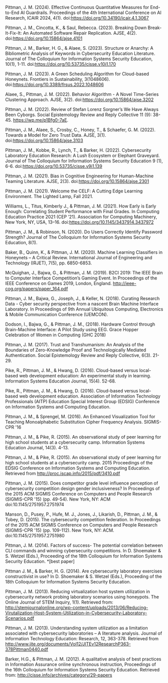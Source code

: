 Pittman, J. M. (2024). Effective Continuous Quantitative Measures for End-to-End AI Guardrails. Proceedings of the 4th International Conference on AI Research, ICAIR 2024, 4(1). doi:https://doi.org/10.34190/icair.4.1.3067

Pittman, J. M., Cincotta, K., & Saul, Rebecca. (2023). Breaking Down Break-It-Fix-It: An Automated Software Repair Replication. AJSE, 4(2). doi:https://doi.org/10.15864/ajse.4101

Pittman, J. M., Barker, H. G., & Alaee, S. (2023). Structure or Anarchy: A Bibliometric Analysis of Keywords in Cybersecurity Education Literature. Journal of The Colloquium for Information Systems Security Education, 10(1), 1-11. doi:https://doi.org/10.53735/cisse.v10i1.170

Pittman, J. M. (2023). A Green Scheduling Algorithm for Cloud-based Honeynets. Frontiers in Sustainability, 3(1048606). doi:https://doi.org/10.3389/frsus.2022.1048606

Alaee, S., Pittman, J. M. (2022). Behavior Algorithm - A Novel Time-Series Clustering Approach. AJSE, 3(2). doi:https://doi.org/10.15864/ajse.3202

Pittman, J. M. (2022). Review of Stefan Lorenz Sorgner’s We Have Always Been Cyborgs. Social Epistemology Review and Reply Collective 11 (9): 38-45. https://wp.me/p1Bfg0-7aE.

Pittman, J. M., Alaee, S., Crosby, C., Honey, T., & Schaefer, G. M. (2022). Towards a Model for Zero Trust Data. AJSE, 3(1). doi:https://doi.org/10.15864/ajse.3103

Pittman, J. M., Kobbe, R., Lynch, T., & Barker, H. (2022). Cybersecurity Laboratory Education Research: A Lush Ecosystem or Elephant Graveyard. Journal of The Colloquium for Information Systems Security Education 9 (1), 6-6. doi:https://doi.org/10.53735/cisse.v9i1.139

Pittman, J. M. (2021). Bias in Cognitive Engineering for Human-Machine Teaming Literature. AJSE, 2(3). doi:https://doi.org/10.15864/ajse.2301

Pittman, J. M. (2021). Welcome the CELF: A Cutting Edge Learning Environment. The Lighted Lamp, Fall 2021.

Williams, L., Titus, Kimberly J., & Pittman, J. M. (2021). How Early is Early Enough: Correlating Student Performance with Final Grades. In Computing Education Practice 2021 (CEP ’21). Association for Computing Machinery, New York, NY, USA, 13–16. doi:https://doi.org/10.1145/3437914.3437972

Pittman, J. M., & Robinson, N. (2020). Do Users Correctly Identify Password Strength? Journal of The Colloquium for Information Systems Security Education, 8(1).

Baker, B., Quinn, K., & Pittman, J. M. (2020). Machine Learning Classifiers in Honeynets – A Critical Review. International Journal of Engineering and Technology (IRJET), 7(5), pp. 6850-6853.

McQuighan, J., Bajwa, G., & Pittman, J. M. (2019). B2CI 2019: The IEEE Brain to Computer Interface Competition’s Gaming Event. In Proceedings of the IEEE Conference on Games 2019, London, England. http://ieee-cog.org/papers/paper_164.pdf

Pittman, J. M., Bajwa, G., Joseph, J., & Keller, N. (2018). Curating Research Data - Cyber security perspective from a nascent Brain Machine Interface Laboratory. In Proceedings of 9th Annual Ubiquitous Computing, Electronics & Mobile Communication Conference (UEMCON).
 
Dodson, I., Bajwa, G., & Pittman, J. M., (2018). Hardware Control through Brain-Machine Interface: A Pilot Study using EEG. Grace Hopper Celebration of Women in Computing (GHC 2018)

Pittman, J. M. (2017). Trust and Transhumanism: An Analysis of the Boundaries of Zero-Knowledge Proof and Technologically Mediated Authentication. Social Epistemology Review and Reply Collective, 6(3). 21-29.

Pike, R., Pittman, J. M., & Hwang, D. (2016). Cloud-based versus local-based web development education: An experimental study in learning. Information Systems Education Journal, 15(4). 52-68.

Pike, R., Pittman, J. M., & Hwang, D. (2016). Cloud-based versus local-based web development education. Association of Information Technology Professionals (AITP) Education Special Interest Group (EDSIG) Conference on Information Systems and Computing Education.

Pittman, J. M., & Sprengel, M. (2016). An Enhanced Visualization Tool for Teaching Monoalphabetic Substitution Cipher Frequency Analysis. SIGMIS-CPR '16

Pittman, J. M., & Pike, R. (2015). An observational study of peer learning for high school students at a cybersecurity camp. Information Systems Education Journal, 14(3). 4-13.

Pittman, J. M., & Pike, R. (2015). An observational study of peer learning for high school students at a cybersecurity camp. 2015 Proceedings of the EDSIG Conference on Information Systems and Computing Education. Retrieved from http://proc.iscap.info/2015/pdf/3410.pdf

Pittman, J. M. (2015). Does competitor grade level influence perception of cybersecurity competition design gender inclusiveness? In Proceedings of the 2015 ACM SIGMIS Conference on Computers and People Research (SIGMIS-CPR '15) (pp. 49-54). New York, NY: ACM doi:10.1145/2751957.2751974

Manson, D., Pusey, P., Hufe, M. J., Jones, J., Likarish, D., Pittman, J. M., & Tobey, D. (2015). The cybersecurity competition federation. In Proceedings of the 2015 ACM SIGMIS Conference on Computers and People Research (SIGMIS-CPR '15) (pp. 109-112). New York, NY: ACM. doi:10.1145/2751957.2751980

Pittman, J. M. (2014). Factors of success- The potential correlation between CLI commands and winning cybersecurity competitions. In D. Shoemaker & S. Wetzel (Eds.), Proceeding of the 18th Colloquium for Information Systems Security Education. *[best paper]

Pittman J. M., & Barker, H. G. (2014). Are cybersecurity laboratory exercises constructivist in use? In D. Shoemaker & S. Wetzel (Eds.), Proceeding of the 18th Colloquium for Information Systems Security Education.

Pittman, J. M. (2013). Reducing virtualization host system utilization in cybersecurity network probing laboratory scenarios using honeypots. The Online Journal of STEM Inquiry, 1(1). Retrieved from: http://stemjournalonline.org/wp-content/uploads/2013/06/Reducing-Virutalization-Host-System-Utilization-in-Cybersecurity-Laboratory-Scenarios.pdf
 
Pittman, J. M. (2013). Understanding system utilization as a limitation associated with cybersecurity laboratories – A literature analysis. Journal of Information Technology Education: Research, 12, 363-378. Retrieved from http://www.jite.org/documents/Vol12/JITEv12ResearchP363-378Pittman0440.pdf

Barker, H.G., & Pittman, J. M. (2012). A qualitative analysis of best practices in Information Assurance online synchronous instruction, Proceedings of the 16th Colloquium for Information Systems Security Education. Retrieved from: http://cisse.info/archives/category/29-papers
